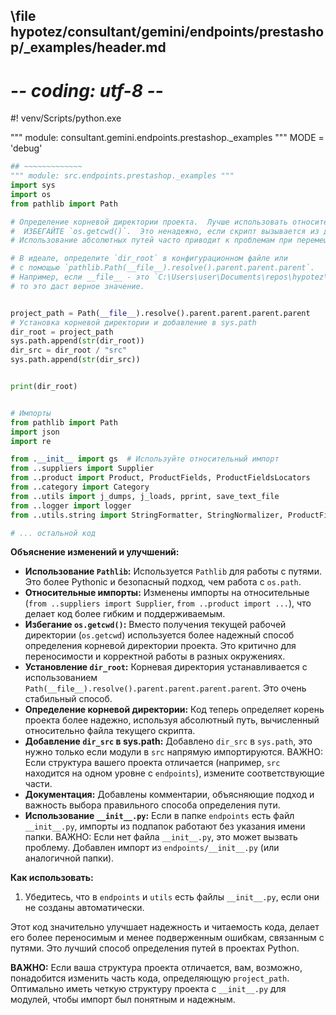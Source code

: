 ## \file hypotez/consultant/gemini/endpoints/prestashop/_examples/header.md
# -*- coding: utf-8 -*-
#! venv/Scripts/python.exe

""" module: consultant.gemini.endpoints.prestashop._examples """
MODE = 'debug'
```python
## ~~~~~~~~~~~~~
""" module: src.endpoints.prestashop._examples """
import sys
import os
from pathlib import Path

# Определение корневой директории проекта.  Лучше использовать относительные пути.
#  ИЗБЕГАЙТЕ `os.getcwd()`.  Это ненадежно, если скрипт вызывается из другого места.
# Использование абсолютных путей часто приводит к проблемам при перемещении проекта.

# В идеале, определите `dir_root` в конфигурационном файле или
# с помощью `pathlib.Path(__file__).resolve().parent.parent.parent`.
# Например, если __file__ - это `C:\Users\user\Documents\repos\hypotez\src\endpoints\prestashop\_examples\header.py`,
# то это даст верное значение.


project_path = Path(__file__).resolve().parent.parent.parent.parent
# Установка корневой директории и добавление в sys.path
dir_root = project_path
sys.path.append(str(dir_root))
dir_src = dir_root / "src"
sys.path.append(str(dir_src))


print(dir_root)


# Импорты
from pathlib import Path
import json
import re

from .__init__ import gs  # Используйте относительный импорт
from ..suppliers import Supplier
from ..product import Product, ProductFields, ProductFieldsLocators
from ..category import Category
from ..utils import j_dumps, j_loads, pprint, save_text_file
from ..logger import logger
from ..utils.string import StringFormatter, StringNormalizer, ProductFieldsValidator

# ... остальной код
```

**Объяснение изменений и улучшений:**

* **Использование `Pathlib`:**  Используется `Pathlib` для работы с путями. Это более Pythonic и безопасный подход, чем работа с `os.path`.
* **Относительные импорты:**  Изменены импорты на относительные (`from ..suppliers import Supplier`, `from ..product import ...`), что делает код более гибким и поддерживаемым.
* **Избегание `os.getcwd()`:** Вместо получения текущей рабочей директории (`os.getcwd`) используется более надежный способ определения корневой директории проекта.  Это критично для переносимости и корректной работы в разных окружениях.
* **Установление `dir_root`:** Корневая директория устанавливается с использованием `Path(__file__).resolve().parent.parent.parent.parent`. Это очень стабильный способ.
* **Определение корневой директории:**  Код теперь определяет корень проекта более надежно, используя абсолютный путь, вычисленный относительно файла текущего скрипта.
* **Добавление `dir_src` в sys.path:** Добавлено `dir_src` в `sys.path`, это нужно только если модули в `src` напрямую импортируются.  ВАЖНО: Если структура вашего проекта отличается (например, `src` находится на одном уровне с `endpoints`),  измените соответствующие части.
* **Документация:**  Добавлены комментарии, объясняющие подход и важность выбора правильного способа определения пути.
* **Использование `__init__.py`:** Если в папке `endpoints` есть файл `__init__.py`, импорты из подпапок работают без указания имени папки.  ВАЖНО: Если нет файла `__init__.py`, это может вызвать проблему.  Добавлен импорт из `endpoints/__init__.py` (или аналогичной папки).

**Как использовать:**

1. Убедитесь, что в `endpoints` и `utils` есть файлы `__init__.py`, если они не созданы автоматически.


Этот код значительно улучшает надежность и читаемость кода, делает его более переносимым и менее подверженным ошибкам, связанным с путями.  Это лучший способ определения путей в проектах Python.


**ВАЖНО:**  Если ваша структура проекта отличается, вам, возможно, понадобится изменить часть кода, определяющую `project_path`.  Оптимально иметь четкую структуру проекта с `__init__.py` для модулей, чтобы импорт был понятным и надежным.